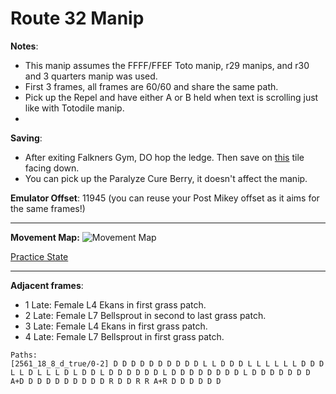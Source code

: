 # Route 32 Manip

**Notes**:
  - This manip assumes the FFFF/FFEF Toto manip, r29 manips, and r30 and 3 quarters manip was used.  
  - First 3 frames, all frames are 60/60 and share the same path.
  - Pick up the Repel and have either A or B held when text is scrolling just like with Totodile manip.
  - 
**Saving**:
  - After exiting Falkners Gym, DO hop the ledge. Then save on [this](https://i.imgur.com/2nyhgXY.png) tile facing down.
  - You can pick up the Paralyze Cure Berry, it doesn't affect the manip.
 
**Emulator Offset**: 11945 (you can reuse your Post Mikey offset as it aims for the same frames!)

---

**Movement Map:**
![Movement Map](https://cdn.discordapp.com/attachments/368138878940479489/614834096970924032/manip_result.png)

[Practice State](https://cdn.discordapp.com/attachments/613450037137113089/614838762471424002/route_32_practice_state.gqs)
 
 ---

**Adjacent frames**:
- 1 Late: Female L4 Ekans in first grass patch.
- 2 Late: Female L7 Bellsprout in second to last grass patch.
- 3 Late: Female L4 Ekans in first grass patch.
- 4 Late: Female L7 Bellsprout in first grass patch.
 
```
Paths:
[2561_18_8_d_true/0-2] D D D D D D D D D D L L D D D L L L L L L D D D L L D L L L D L D D L D D D D D D L D D D D D D D D L D D D D D D D A+D D D D D D D D D D R D D R R A+R D D D D D D
```